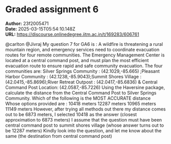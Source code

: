 # Graded assignment 6

**Author:** 23f2005471  
**Date:** 2025-03-15T05:54:10.148Z  
**URL:** https://discourse.onlinedegree.iitm.ac.in/t/169283/606761

@carlton @Jivraj
My question 7 for GA6 is :
A wildfire is threatening a rural mountain region, and emergency services need to coordinate evacuation routes for four remote communities. The Emergency Management Center is located at a central command post, and must plan the most efficient evacuation route to ensure rapid and safe community evacuation. The four communities are: Silver Springs Community : (42.1029,-85.665) ;Pleasant Harbor Community : (42.1238,-85.9043);Summit Shores Village : (42.0415,-85.8696);River Retreat Outpost : (42.0417,-85.6836) & Central Command Post Location: (42.0587,-85.7226) Using the Haversine package, calculate the distance from the Central Command Post to Silver Springs Community. Which of the following is the MOST ACCURATE distance
Whose options provided are :
10418 meters
12287 meters
10965 meters
11149 meters
However, after trying all methods out there my distance comes out to be 6873 meters, I selected 10418 as the answer (closest approximation to 6873 meters)
I assume that the question must have been central command post to summit shores village (whose answer turns out to be 12287 meters)
Kindly look into the question, and let me know about the same (the destination from central command post)
